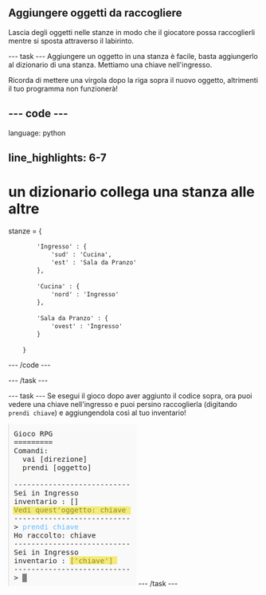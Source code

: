 ## Aggiungere oggetti da raccogliere

Lascia degli oggetti nelle stanze in modo che il giocatore possa raccoglierli mentre si sposta attraverso il labirinto.

\--- task \--- Aggiungere un oggetto in una stanza è facile, basta aggiungerlo al dizionario di una stanza. Mettiamo una chiave nell'ingresso.

Ricorda di mettere una virgola dopo la riga sopra il nuovo oggetto, altrimenti il tuo programma non funzionerà!

## \--- code \---

language: python

## line_highlights: 6-7

# un dizionario collega una stanza alle altre

stanze = {

            'Ingresso' : {
                'sud' : 'Cucina',
                'est' : 'Sala da Pranzo'
            },
    
            'Cucina' : {
                'nord' : 'Ingresso'
            },
    
            'Sala da Pranzo' : {
                'ovest' : 'Ingresso'
            }
    
        }
    

\--- /code \---

\--- /task \---

\--- task \--- Se esegui il gioco dopo aver aggiunto il codice sopra, ora puoi vedere una chiave nell'ingresso e puoi persino raccoglierla (digitando `prendi chiave`) e aggiungendola così al tuo inventario!

![screenshot](images/rpg-key-test.png) \--- /task \---